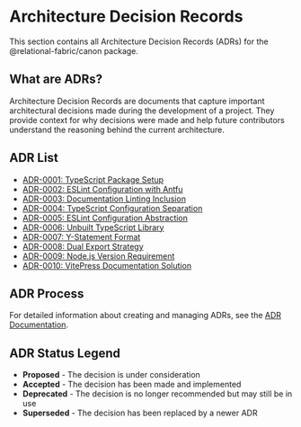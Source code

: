# Architecture Decision Records

This section contains all Architecture Decision Records (ADRs) for the @relational-fabric/canon package.

## What are ADRs?

Architecture Decision Records are documents that capture important architectural decisions made during the development of a project. They provide context for why decisions were made and help future contributors understand the reasoning behind the current architecture.

## ADR List

- [ADR-0001: TypeScript Package Setup](./0001-typescript-package-setup)
- [ADR-0002: ESLint Configuration with Antfu](./0002-eslint-configuration-with-antfu)
- [ADR-0003: Documentation Linting Inclusion](./0003-documentation-linting-inclusion)
- [ADR-0004: TypeScript Configuration Separation](./0004-typescript-configuration-separation)
- [ADR-0005: ESLint Configuration Abstraction](./0005-eslint-configuration-abstraction)
- [ADR-0006: Unbuilt TypeScript Library](./0006-unbuilt-typescript-library)
- [ADR-0007: Y-Statement Format](./0007-y-statement-format)
- [ADR-0008: Dual Export Strategy](./0008-dual-export-strategy)
- [ADR-0009: Node.js Version Requirement](./0009-node-js-version-requirement)
- [ADR-0010: VitePress Documentation Solution](./0010-vitepress-documentation-solution)

## ADR Process

For detailed information about creating and managing ADRs, see the [ADR Documentation](./adrs.md).

## ADR Status Legend

- **Proposed** - The decision is under consideration
- **Accepted** - The decision has been made and implemented
- **Deprecated** - The decision is no longer recommended but may still be in use
- **Superseded** - The decision has been replaced by a newer ADR